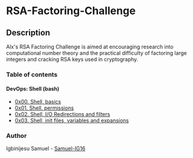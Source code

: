 # RSA-Factoring-Challenge
## Description
Alx's RSA Factoring Challenge is aimed at encouraging research into computational number theory and the practical difficulty of factoring large integers and cracking RSA keys used in cryptography.
### Table of contents
  #### DevOps: Shell (bash)
   * [0x00. Shell, basics](https://github.com/Samuel-IG16/alx-system_engineering-devops/tree/master/0x00-shell_basics)
   * [0x01. Shell, permissions](https://github.com/Samuel-IG16/alx-system_engineering-devops/tree/master/0x01-shell_permissions)
   * [0x02. Shell, I/O Redirections and filters](https://github.com/Samuel-IG16/alx-system_engineering-devops/tree/master/0x02-shell_redirections)
   * [0x03. Shell, init files, variables and expansions](https://github.com/Samuel-IG16/alx-system_engineering-devops/tree/master/0x03-shell_variables_expansions)
### Author
Igbinijesu Samuel - [Samuel-IG16](https://github.com/Samuel-IG16)

